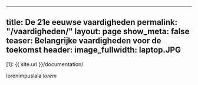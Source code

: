 ---
title: De 21e eeuwse vaardigheden
permalink: "/vaardigheden/"
layout: page
show_meta: false
teaser: Belangrijke vaardigheden voor de toekomst
header:
  image_fullwidth: laptop.JPG
 ---
 

 [1]: {{ site.url }}/documentation/
 
 lorenimpuslala
 *lorem*
 
